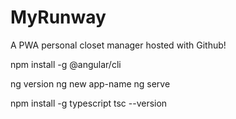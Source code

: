 # MyRunway
A PWA personal closet manager hosted with Github!

npm install -g @angular/cli

ng version
ng new app-name
ng serve

npm install -g typescript
tsc --version